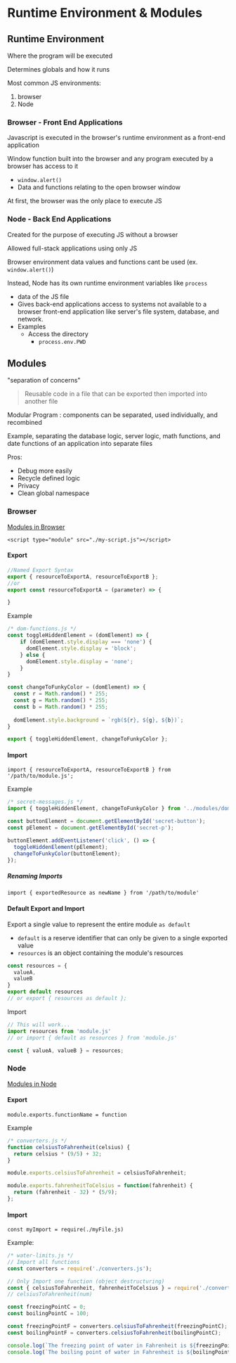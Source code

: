 # Runtime Environment & Modules

## Runtime Environment

Where the program will be executed

Determines globals and how it runs

Most common JS environments:
1. browser
2. Node

### Browser - Front End Applications

Javascript is executed in the browser's runtime environment as a front-end application

Window function built into the browser and any program executed by a browser has access to it
- `window.alert()`
- Data and functions relating to the open browser window

At first, the browser was the only place to execute JS

### Node - Back End Applications

Created for the purpose of executing JS without a browser

Allowed full-stack applications using only JS

Browser environment data values and functions cant be used (ex. `window.alert()`)

Instead, Node has its own runtime environment variables like `process`
- data of the JS file
- Gives back-end applications access to systems not available to a browser front-end application like server's file system, database, and network.
- Examples
  - Access the directory
    - `process.env.PWD`


## Modules

"separation of concerns"

> Reusable code in a file that can be exported then imported into another file

Modular Program
: components can be separated, used individually, and recombined

Example, separating the database logic, server logic, math functions, and date functions of an application into separate files

Pros:
- Debug more easily
- Recycle defined logic
- Privacy
- Clean global namespace

### Browser

[Modules in Browser](https://www.codecademy.com/article/implementing-modules-using-es-6-syntax)

`<script type="module" src="./my-script.js"></script>`

#### Export

```js
//Named Export Syntax
export { resourceToExportA, resourceToExportB };
//or
export const resourceToExportA = (parameter) => {

}
```

Example
```js
/* dom-functions.js */
const toggleHiddenElement = (domElement) => {
    if (domElement.style.display === 'none') {
      domElement.style.display = 'block';
    } else {
      domElement.style.display = 'none';
    }
}

const changeToFunkyColor = (domElement) => {
  const r = Math.random() * 255;
  const g = Math.random() * 255;
  const b = Math.random() * 255;
        
  domElement.style.background = `rgb(${r}, ${g}, ${b})`;
}

export { toggleHiddenElement, changeToFunkyColor };
```

#### Import

`import { resourceToExportA, resourceToExportB } from '/path/to/module.js';`

Example
```js
/* secret-messages.js */
import { toggleHiddenElement, changeToFunkyColor } from '../modules/dom-functions.js';

const buttonElement = document.getElementById('secret-button');
const pElement = document.getElementById('secret-p');

buttonElement.addEventListener('click', () => {
  toggleHiddenElement(pElement);
  changeToFunkyColor(buttonElement);
});
```
##### Renaming Imports

`import { exportedResource as newName } from '/path/to/module'`

#### Default Export and Import

Export a single value to represent the entire module `as default`
- `default` is a reserve identifier that can only be given to a single exported value
- `resources` is an object containing the module's resources
```js
const resources = { 
  valueA, 
  valueB 
}
export default resources
// or export { resources as default };
```

Import
```js
// This will work...
import resources from 'module.js'
// or import { default as resources } from 'module.js'

const { valueA, valueB } = resources;
```

### Node

[Modules in Node](https://www.codecademy.com/courses/learn-intermediate-javascript/articles/implementing-modules-in-node)

#### Export

`module.exports.functionName = function`

Example
```js
/* converters.js */
function celsiusToFahrenheit(celsius) {
  return celsius * (9/5) + 32;
}

module.exports.celsiusToFahrenheit = celsiusToFahrenheit;

module.exports.fahrenheitToCelsius = function(fahrenheit) {
  return (fahrenheit - 32) * (5/9);
};
```

#### Import

`const myImport = require(./myFile.js)`

Example:
```js
/* water-limits.js */
// Import all functions
const converters = require('./converters.js');

// Only Import one function (object destructuring)
const { celsiusToFahrenheit, fahrenheitToCelsius } = require('./converters.js');
// celsiusToFahrenheit(num)

const freezingPointC = 0;
const boilingPointC = 100;

const freezingPointF = converters.celsiusToFahrenheit(freezingPointC);
const boilingPointF = converters.celsiusToFahrenheit(boilingPointC);

console.log(`The freezing point of water in Fahrenheit is ${freezingPointF}`);
console.log(`The boiling point of water in Fahrenheit is ${boilingPointF}`);
```
